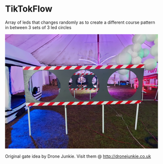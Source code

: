 # TikTokFlow
Array of leds that changes randomly as to create a different course pattern in between 3 sets of 3 led circles

![Alt text](248640171_10159488980759481_7952433724348510257_n.jpg?raw=true "CTF")



















Original gate idea by Drone Junkie.
Visit them @ http://dronejunkie.co.uk
